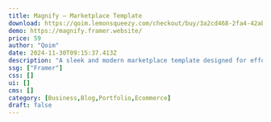 ```yaml
---
title: Magnify — Marketplace Template
download: https://qoim.lemonsqueezy.com/checkout/buy/3a2cd468-2fa4-42ab-838d-ff73377a7025
demo: https://magnify.framer.website/
price: 59
author: "Qoim"
date: 2024-11-30T09:15:37.413Z
description: "A sleek and modern marketplace template designed for effortlessly showcasing and selling your digital products, providing a seamless CMS collection for easy product maintenance and an impactful online presence"
ssg: ["Framer"]
css: []
ui: []
cms: []
category: [Business,Blog,Portfolio,Ecommerce]
draft: false
---
```

